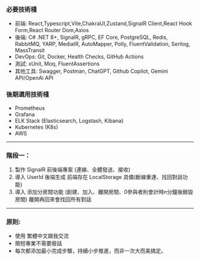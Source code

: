 ﻿### 必要技術棧

- 前端: React,Typescript,Vite,ChakraUI,Zustand,SignalR Client,React Hook Form,React Router Dom,Axios
- 後端: C# .NET 8+, SignalR, gRPC, EF Core, PostgreSQL, Redis, RabbitMQ, YARP, MediatR, AutoMapper, Polly, FluentValidation, Serilog, MassTransit
- DevOps: Git, Docker, Health Checks, GitHub Actions
- 測試: xUnit, Moq, FluentAssertions
- 其他工具: Swagger, Postman, ChatGPT, Github Copilot, Gemini API/OpenAi API

### 後期選用技術棧

- Prometheus
- Grafana
- ELK Stack (Elasticsearch, Logstash, Kibana)
- Kubernetes (K8s)
- AWS

---
### 階段一：
1. 製作 SignalR 前後端專案 (連線、全體發送、接收) 
2. 導入 UserId 後端生成 前端存在 LocalStorage 具備(斷線重連、找回對話功能)
3. 導入 添加分房間功能 (創建、加入、離開房間、0參與者則會計時n分鐘後銷毀房間) 離開再回來會找回所有對話

---

### 原則:
- 使用 繁體中文跟我交流
- 簡短專業不需要廢話
- 每次都添加最小完成步驟，持續小步推進，而非一次大而美搞定。

